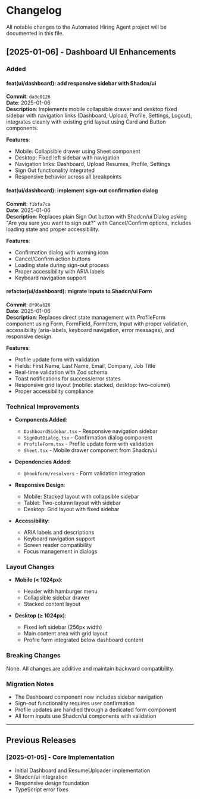 # Changelog

All notable changes to the Automated Hiring Agent project will be documented in this file.

## [2025-01-06] - Dashboard UI Enhancements

### Added

#### feat(ui/dashboard): add responsive sidebar with Shadcn/ui
**Commit**: `da3e0126`  
**Date**: 2025-01-06  
**Description**: Implements mobile collapsible drawer and desktop fixed sidebar with navigation links (Dashboard, Upload, Profile, Settings, Logout), integrates cleanly with existing grid layout using Card and Button components.

**Features**:
- Mobile: Collapsible drawer using Sheet component
- Desktop: Fixed left sidebar with navigation
- Navigation links: Dashboard, Upload Resumes, Profile, Settings
- Sign Out functionality integrated
- Responsive behavior across all breakpoints

#### feat(ui/dashboard): implement sign-out confirmation dialog
**Commit**: `f1bfa7ca`  
**Date**: 2025-01-06  
**Description**: Replaces plain Sign Out button with Shadcn/ui Dialog asking "Are you sure you want to sign out?" with Cancel/Confirm options, includes loading state and proper accessibility.

**Features**:
- Confirmation dialog with warning icon
- Cancel/Confirm action buttons
- Loading state during sign-out process
- Proper accessibility with ARIA labels
- Keyboard navigation support

#### refactor(ui/dashboard): migrate inputs to Shadcn/ui Form
**Commit**: `8f96a626`  
**Date**: 2025-01-06  
**Description**: Replaces direct state management with ProfileForm component using Form, FormField, FormItem, Input with proper validation, accessibility (aria-labels, keyboard navigation, error messages), and responsive design.

**Features**:
- Profile update form with validation
- Fields: First Name, Last Name, Email, Company, Job Title
- Real-time validation with Zod schema
- Toast notifications for success/error states
- Responsive grid layout (mobile: stacked, desktop: two-column)
- Proper accessibility compliance

### Technical Improvements

- **Components Added**:
  - `DashboardSidebar.tsx` - Responsive navigation sidebar
  - `SignOutDialog.tsx` - Confirmation dialog component
  - `ProfileForm.tsx` - Profile update form with validation
  - `Sheet.tsx` - Mobile drawer component from Shadcn/ui

- **Dependencies Added**:
  - `@hookform/resolvers` - Form validation integration

- **Responsive Design**:
  - Mobile: Stacked layout with collapsible sidebar
  - Tablet: Two-column layout with sidebar
  - Desktop: Grid layout with fixed sidebar

- **Accessibility**:
  - ARIA labels and descriptions
  - Keyboard navigation support
  - Screen reader compatibility
  - Focus management in dialogs

### Layout Changes

- **Mobile (< 1024px)**:
  - Header with hamburger menu
  - Collapsible sidebar drawer
  - Stacked content layout

- **Desktop (≥ 1024px)**:
  - Fixed left sidebar (256px width)
  - Main content area with grid layout
  - Profile form integrated below dashboard content

### Breaking Changes

None. All changes are additive and maintain backward compatibility.

### Migration Notes

- The Dashboard component now includes sidebar navigation
- Sign-out functionality requires user confirmation
- Profile updates are handled through a dedicated form component
- All form inputs use Shadcn/ui components with validation

---

## Previous Releases

### [2025-01-05] - Core Implementation
- Initial Dashboard and ResumeUploader implementation
- Shadcn/ui integration
- Responsive design foundation
- TypeScript error fixes